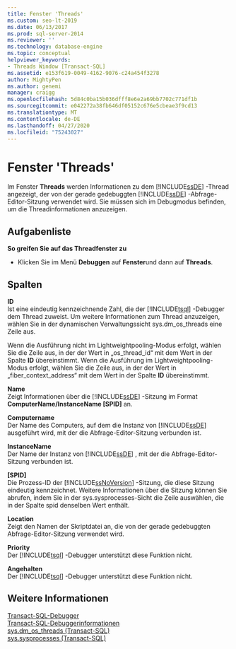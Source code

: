 ```yaml
---
title: Fenster 'Threads'
ms.custom: seo-lt-2019
ms.date: 06/13/2017
ms.prod: sql-server-2014
ms.reviewer: ''
ms.technology: database-engine
ms.topic: conceptual
helpviewer_keywords:
- Threads Window [Transact-SQL]
ms.assetid: e153f619-0049-4162-9076-c24a454f3278
author: MightyPen
ms.author: genemi
manager: craigg
ms.openlocfilehash: 5d84c0ba15b036dfff8e6e2a69bb7702c771df1b
ms.sourcegitcommit: e042272a38fb646df05152c676e5cbeae3f9cd13
ms.translationtype: MT
ms.contentlocale: de-DE
ms.lasthandoff: 04/27/2020
ms.locfileid: "75243027"
---
```

# <a name="threads-window"></a>Fenster 'Threads'
  Im Fenster **Threads** werden Informationen zu dem [!INCLUDE[ssDE](../../includes/ssde-md.md)] -Thread angezeigt, der von der gerade gedebuggten [!INCLUDE[ssDE](../../includes/ssde-md.md)] -Abfrage-Editor-Sitzung verwendet wird. Sie müssen sich im Debugmodus befinden, um die Threadinformationen anzuzeigen.  
  
## <a name="task-list"></a>Aufgabenliste  
 **So greifen Sie auf das Threadfenster zu**  
  
-   Klicken Sie im Menü **Debuggen** auf **Fenster**und dann auf **Threads**.  
  
## <a name="columns"></a>Spalten  
 **ID**  
 Ist eine eindeutig kennzeichnende Zahl, die der [!INCLUDE[tsql](../../includes/tsql-md.md)] -Debugger dem Thread zuweist. Um weitere Informationen zum Thread anzuzeigen, wählen Sie in der dynamischen Verwaltungssicht sys.dm_os_threads eine Zeile aus.  
  
 Wenn die Ausführung nicht im Lightweightpooling-Modus erfolgt, wählen Sie die Zeile aus, in der der Wert in „os_thread_id“ mit dem Wert in der Spalte **ID** übereinstimmt. Wenn die Ausführung im Lightweightpooling-Modus erfolgt, wählen Sie die Zeile aus, in der der Wert in „fiber_context_address“ mit dem Wert in der Spalte **ID** übereinstimmt.  
  
 **Name**  
 Zeigt Informationen über die [!INCLUDE[ssDE](../../includes/ssde-md.md)] -Sitzung im Format **ComputerName/InstanceName [SPID]** an.  
  
 **Computername**  
 Der Name des Computers, auf dem die Instanz von [!INCLUDE[ssDE](../../includes/ssde-md.md)] ausgeführt wird, mit der die Abfrage-Editor-Sitzung verbunden ist.  
  
 **InstanceName**  
 Der Name der Instanz von [!INCLUDE[ssDE](../../includes/ssde-md.md)] , mit der die Abfrage-Editor-Sitzung verbunden ist.  
  
 **[SPID]**  
 Die Prozess-ID der [!INCLUDE[ssNoVersion](../../includes/ssnoversion-md.md)] -Sitzung, die diese Sitzung eindeutig kennzeichnet. Weitere Informationen über die Sitzung können Sie abrufen, indem Sie in der sys.sysprocesses-Sicht die Zeile auswählen, die in der Spalte spid denselben Wert enthält.  
  
 **Location**  
 Zeigt den Namen der Skriptdatei an, die von der gerade gedebuggten Abfrage-Editor-Sitzung verwendet wird.  
  
 **Priority**  
 Der [!INCLUDE[tsql](../../includes/tsql-md.md)] -Debugger unterstützt diese Funktion nicht.  
  
 **Angehalten**  
 Der [!INCLUDE[tsql](../../includes/tsql-md.md)] -Debugger unterstützt diese Funktion nicht.  
  
## <a name="see-also"></a>Weitere Informationen  
 [Transact-SQL-Debugger](transact-sql-debugger.md)   
 [Transact-SQL-Debuggerinformationen](transact-sql-debugger-information.md)   
 [sys.dm_os_threads &#40;Transact-SQL&#41;](/sql/relational-databases/system-dynamic-management-views/sys-dm-os-threads-transact-sql)   
 [sys.sysprocesses &#40;Transact-SQL&#41;](/sql/relational-databases/system-compatibility-views/sys-sysprocesses-transact-sql)  
